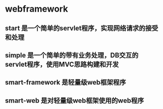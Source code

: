 # webframework

## start 是一个简单的servlet程序，实现网络请求的接受和处理
## simple 是一个简单的带有业务处理，DB交互的servlet程序，使用MVC思路构建和开发
## smart-framework 是轻量级web框架程序
## smart-web 是对轻量级web框架使用的web程序
